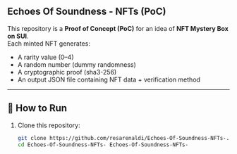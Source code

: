 ## Echoes Of Soundness - NFTs (PoC)

This repository is a **Proof of Concept (PoC)** for an idea of **NFT Mystery Box on SUI**.  
Each minted NFT generates:
- A rarity value (0–4)  
- A random number (dummy randomness)  
- A cryptographic proof (sha3-256)  
- An output JSON file containing NFT data + verification method  

---

## 🚀 How to Run
1. Clone this repository:
   ```bash
   git clone https://github.com/resarenaldi/Echoes-Of-Soundness-NFTs-.git
   cd Echoes-Of-Soundness-NFTs- Echoes-Of-Soundness-NFTs-
